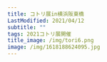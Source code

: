 ```yaml
---
title: コトリ展in横浜阪東橋
LastModified: 2021/04/12
subtitle: ""
tags: 2021コトリ展開催
title_image: /img/tori6.png
image: /img/1618188624095.jpg
---
```

